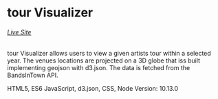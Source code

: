
# tour Visualizer
###### [Live Site](https://isabella-sandoval.github.io/tourhistory/)

tour Visualizer allows users to view a given artists tour within a selected year. 
The venues locations are projected on a 3D globe that iss built implementing geojson with d3.json. 
The data is fetched from the BandsInTown API.


HTML5, ES6 JavaScript, d3.json, CSS, Node Version: 10.13.0
